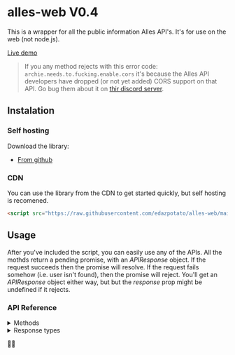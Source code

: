 # alles-web V0.4
This is a wrapper for all the public information Alles API's. It's for use on the web (not node.js).

[Live demo](https://edazpotato.github.io/alles-web "Click to see a live demo of the library's capabilities!")

> If you any method rejects with this error code: `archie.needs.to.fucking.enable.cors` it's because the Alles API developers have dropped (or not yet added) CORS support on that API. Go bug them about it on [thir discord server]().

## Instalation

### Self hosting
Download the library:
- [From github](https://raw.githubusercontent.com/edazpotato/alles-web/main/alles-web.js)

### CDN
You can use the library from the CDN to get started quickly, but self hosting is recomened.
  ```html
  <script src="https://raw.githubusercontent.com/edazpotato/alles-web/main/alles-web.js"></script>
  ```

## Usage

After you've included the script, you can easily use any of the APIs.
All the mothds return a pending promise, with an *APIResponse* object. If the request succeeds then the promise will resolve. If the request fails somehow (i.e. user isn't found), then the promise will reject. You'll get an *APIResponse* object either way, but but the *response* prop might be undefined if it rejects.
### API Reference

<details><summary>Methods</summary>

Methods are sorted by what service they intergrate with. `alles.user` methods intergrate with the core Alles User system, `alles.discord` methods intergrate with the Alles Discord Account linking system.
<details><summary>User methods</summary>
<details><summary>Alles User Name (different from Custom Username) + Alles User Tag > Alles userData</summary> 

```js
var userData = alles.user.nametag(name, tag);
```
example:
```js
alles.user.nametag("Edaz", "6521").catch(err=>console.error(err)).then(data=>console.log(data));
```
</details>
<details><summary>Alles Custom Username > Alles userData</summary>

```js
var userData = alles.user.username(customName);
```
example:
```js
alles.user.username("Archie").catch(err=>console.error(err)).then(data=>console.log(data));
```
</details>
<details><summary>Alles ID > Alles userData</summary>

```js
var userData = alles.user.id(userId);
```
example:
```js
alles.user.id("fbaf303e-8f5a-453e-aad6-6b7a0aea8a7d").catch(err=>console.error(err)).then(data=>console.log(data));
```
</details>
</details>
<details><summary>Discord methods</summary>
<details><summary>Alles ID > Alles discordData</summary>

```js
var discordData = alles.discord.allesId(allesId);
```
example:
```js
alles.discord.allesId("fbaf303e-8f5a-453e-aad6-6b7a0aea8a7d").catch(err=>console.error(err)).then(data=>console.log(data));
```
</details>
<details><summary>Discord ID > Alles discordData</summary> 

```js
var userData = alles.discord.id(discordId);
```
example:
```js
alles.discord.id("569414372959584256").catch(err=>console.error(err)).then(data=>console.log(data));
```
</details>
</details>
</details>
<details><summary>Response types</summary>

All methods return an `APIResponse` object, which looks like this:
<details><summary>APIResponse</summary>
		
```js
{
	"status": "",        // Either 'success' or 'error'. If it is 'success' continue as normal. If it is 'error' consider showing errorMessage to your users.
	"errorMessage": "",  // This will have a human-readable (english) error message (will be null if there was not an eror).
	"errorCode": "",     // This ill be the error code that corolates with the error message so that you can implemnt your own error messages or translate them
	"response": {}       // An object that contains the response from that request, such as a `userData` or `listeningData` object.
}
```
example:
```json
{
	"status": "success",
	"errorMessage": null,
	"errorCode": null,
	"response": {
		"id": "00000000-0000-0000-0000-000000000000",
		"name": "Archie",
		"tag": "0001",
		"nickname": "Archie",
		"username": "archie",
		"xp": {
			"total": 3994,
			"level": 4,
			"levelXp": 694,
			"levelXpMax": 1300,
			"levelProgress": 0.5338461538461539
		},
		"plus": true,
		"createdAt": "2020-02-28T23:06:08.000Z",
		"cachedAt": "2020-11-12T07:11:56.000Z"
	}
}
```
</details>
<details><summary>userData</summary>

```js
{
	"id": "",                       // Alles user ID.
	"name": "",                     // User's name, i.e. Name#Tag.
	"tag": "",                      // User's discriminator tag, i.e. Name#Tag.
	"nickname": "",                 // User's nickname (will be null if none exists).
	"username": ,                   // Custom username, i.e. @Archie (will be null if none exists).
		"xp": {                 // XP object.
		"total": 420,           // User's total Alles XP.
		"level": 1,             // User's Alles level.
		"levelXp": 420,         // How much xp the user has toward the next level.
		"levelXpMax": 1000,     // The ammount of XP required to reach the next level.
		"levelProgress": 0.420  // Number that represnts the user's progress towards leveling up.
	},
	"plus": false,                  // True if the user has Alles +, otherwise false.
	"createdAt": "",                // Timestamp of when the user first registered their Alles account.
	"cachedAt": ""                  // Timestamp of when this data was last cached by the server.
}
```
example:
```json
{
	"id": "fbaf303e-8f5a-453e-aad6-6b7a0aea8a7d",
	"name": "Edaz",
	"tag": "6521",
	"nickname": "ΣDΛZ",
	"username": null,
	"xp": {
		"total": 954,
		"level": 1,
		"levelXp": 954,
		"levelXpMax": 1000,
		"levelProgress": 0.954
	},
	"plus": false,
	"createdAt": "2020-10-16T21:06:41.000Z",
	"cachedAt": "2020-11-12T06:56:57.000Z"
}
```
</details>
<details><summary>discordData</summary>

```js
{
	"alles": "",                   // Alles user ID.
	"discord": "",                 // Discord user ID.
	"createdAt": ""                // Timestamp of when the user first linkeed their Alles and Discord accounts.
}
```
example:
```json
{
	"alles": "fbaf303e-8f5a-453e-aad6-6b7a0aea8a7d",
	"discord": "569414372959584256",
	"createdAt": "2020-10-28T03:11:21.000Z"
}
```
</details>
</details>
</details>






🐉🐉
